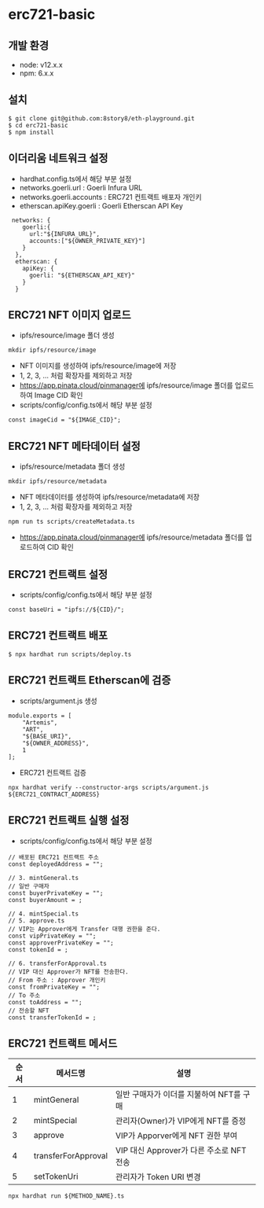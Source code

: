 # erc721-basic

## 개발 환경

- node: v12.x.x
- npm: 6.x.x


## 설치
```
$ git clone git@github.com:8story8/eth-playground.git
$ cd erc721-basic
$ npm install
```

## 이더리움 네트워크 설정
- hardhat.config.ts에서 해당 부분 설정
- networks.goerli.url : Goerli Infura URL
- networks.goerli.accounts : ERC721 컨트랙트 배포자 개인키
- etherscan.apiKey.goerli : Goerli Etherscan API Key 
```
 networks: {
    goerli:{
      url:"${INFURA_URL}",
      accounts:["${OWNER_PRIVATE_KEY}"]
    }
  },
  etherscan: {
    apiKey: {
      goerli: "${ETHERSCAN_API_KEY}"
    }
  }
```

## ERC721 NFT 이미지 업로드
- ipfs/resource/image 폴더 생성
```
mkdir ipfs/resource/image
```
- NFT 이미지를 생성하여 ipfs/resource/image에 저장
- 1, 2, 3, ... 처럼 확장자를 제외하고 저장
- https://app.pinata.cloud/pinmanager에 ipfs/resource/image 폴더를 업로드하여 Image CID 확인
- scripts/config/config.ts에서 해당 부분 설정
```
const imageCid = "${IMAGE_CID}";
```

## ERC721 NFT 메타데이터 설정
- ipfs/resource/metadata 폴더 생성
```
mkdir ipfs/resource/metadata
```
- NFT 메타데이터를 생성하여 ipfs/resource/metadata에 저장
- 1, 2, 3, ... 처럼 확장자를 제외하고 저장
```
npm run ts scripts/createMetadata.ts
```
- https://app.pinata.cloud/pinmanager에 ipfs/resource/metadata 폴더를 업로드하여 CID 확인


## ERC721 컨트랙트 설정
- scripts/config/config.ts에서 해당 부분 설정
```
const baseUri = "ipfs://${CID}/";
```

## ERC721 컨트랙트 배포
```
$ npx hardhat run scripts/deploy.ts
```

## ERC721 컨트랙트 Etherscan에 검증
- scripts/argument.js 생성
```
module.exports = [
    "Artemis",
    "ART",
    "${BASE_URI}",
    "${OWNER_ADDRESS}",
    1
];
```
- ERC721 컨트랙트 검증
```
npx hardhat verify --constructor-args scripts/argument.js ${ERC721_CONTRACT_ADDRESS}
```

## ERC721 컨트랙트 실행 설정
- scripts/config/config.ts에서 해당 부분 설정
```
// 배포된 ERC721 컨트랙트 주소
const deployedAddress = "";

// 3. mintGeneral.ts
// 일반 구매자
const buyerPrivateKey = "";
const buyerAmount = ;

// 4. mintSpecial.ts
// 5. approve.ts
// VIP는 Approver에게 Transfer 대행 권한을 준다.
const vipPrivateKey = "";
const approverPrivateKey = "";
const tokenId = ;

// 6. transferForApproval.ts
// VIP 대신 Approver가 NFT를 전송한다.
// From 주소 : Approver 개인키
const fromPrivateKey = "";
// To 주소
const toAddress = "";
// 전송할 NFT
const transferTokenId = ;
```


## ERC721 컨트랙트 메서드
| 순서 | 메서드명 | 설명 |
|----|----|----|
| 1 | mintGeneral | 일반 구매자가 이더를 지불하여 NFT를 구매
| 2 | mintSpecial | 관리자(Owner)가 VIP에게 NFT를 증정
| 3 | approve | VIP가 Apporver에게 NFT 권한 부여
| 4 | transferForApproval | VIP 대신 Approver가 다른 주소로 NFT 전송 
| 5 | setTokenUri | 관리자가 Token URI 변경
```
npx hardhat run ${METHOD_NAME}.ts
```
